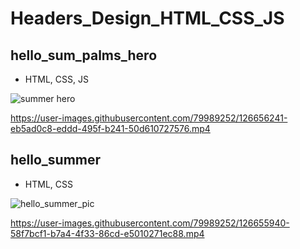 # Headers_Design_HTML_CSS_JS

## hello_sum_palms_hero

* HTML, CSS, JS

![summer hero](https://user-images.githubusercontent.com/79989252/126656863-07ef764e-62f4-45a0-8b5c-2c93902a5af8.png)

https://user-images.githubusercontent.com/79989252/126656241-eb5ad0c8-eddd-495f-b241-50d610727576.mp4






## hello_summer

* HTML, CSS
 
![hello_summer_pic](https://user-images.githubusercontent.com/79989252/126657347-86a0e198-0cc1-44aa-a197-9533fa8f6ccb.png)


https://user-images.githubusercontent.com/79989252/126655940-58f7bcf1-b7a4-4f33-86cd-e5010271ec88.mp4
